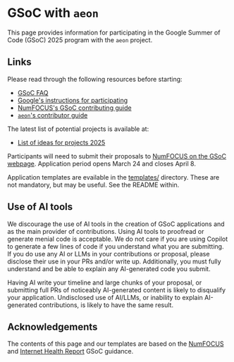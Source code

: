 # GSoC with `aeon`

This page provides information for participating in the Google Summer of Code (GSoC)
2025 program with the `aeon` project.

## Links

Please read through the following resources before starting:

- [GSoC FAQ](https://developers.google.com/open-source/gsoc/faq)
- [Google's instructions for participating](https://google.github.io/gsocguides/student/)
- [NumFOCUS's GSoC contributing guide](https://github.com/numfocus/gsoc/blob/master/CONTRIBUTING-students.md)
- [`aeon`'s contributor guide](https://www.aeon-toolkit.org/en/latest/contributing.html)

The latest list of potential projects is available at:

- [List of ideas for projects 2025](https://github.com/aeon-toolkit/aeon-admin/blob/main/gsoc/gsoc-2025-projects.md)

Participants will need to submit their proposals to [NumFOCUS on the GSoC webpage](https://summerofcode.withgoogle.com/programs/2025/organizations/numfocus).
Application period opens March 24 and closes April 8.

Application templates are evailable in the [templates/](https://github.com/aeon-toolkit/aeon-admin/tree/main/gsoc/templates) 
directory. These are not mandatory, but may be useful. See the README within.

## Use of AI tools

We discourage the use of AI tools in the creation of GSoC applications and as the main 
provider of contributions. Using AI tools to proofread or generate menial code is 
acceptable. We do not care if you are using Copilot to generate a few lines of code if
you understand what you are submitting. If you do use any AI or LLMs in your 
contributions or proposal, please disclose their use in your PRs and/or write up. 
Additionally, you must fully understand and be able to explain any AI-generated code 
you submit. 

Having AI write your timeline and large chunks of your proposal, or submitting full PRs 
of noticeably AI-generated content is likely to disqualify your application.
Undisclosed use of AI/LLMs, or inability to explain AI-generated contributions, is 
likely to have the same result.

## Acknowledgements

The contents of this page and our templates are based on the [NumFOCUS](https://github.com/numfocus/gsoc) 
and [Internet Health Report](https://github.com/InternetHealthReport/gsoc) GSoC guidance.
